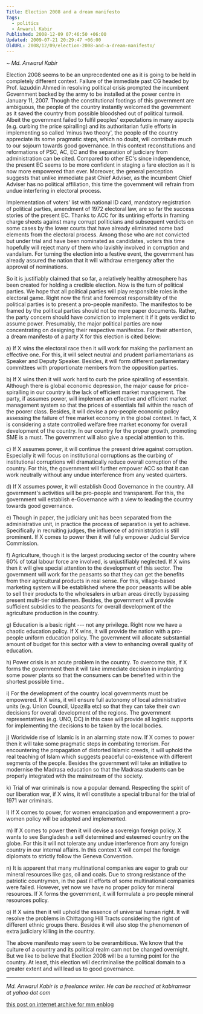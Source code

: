 ```yaml
---
Title: Election 2008 and a dream manifesto
Tags:
  - politics
  - Anwarul Kabir
Published: 2008-12-09 07:46:50 +06:00
Updated: 2009-07-21 20:29:47 +06:00
OldURL: 2008/12/09/election-2008-and-a-dream-manifesto/
---
```


~ *Md. Anwarul Kabir*

Election 2008 seems to be an unprecedented one as it is going to be held in completely different context. Failure of the immediate past CG headed by Prof. Iazuddin Ahmed in resolving political crisis prompted the incumbent Government backed by the army to be installed at the power centre in January 11, 2007. Though the constitutional footings of this government are ambiguous, the people of the country instantly welcomed the government as it saved the country from possible bloodshed out of political turmoil. Albeit the government failed to fulfil peoples' expectations in many aspects (e.g. curbing the price spiralling)  and its authoritarian futile efforts in implementing so called 'minus two theory', the people of the country appreciate its some pragmatic steps, which no doubt, will contribute much to our sojourn towards good governance. In this context reconstitutions and reformations of PSC, AC, EC and the separation of judiciary from administration can be cited. Compared to other EC's since independence, the present EC seems to be more confident in staging a fare election as it is now more empowered than ever. Moreover, the general perception suggests that unlike immediate past Chief Adviser, as the incumbent Chief Adviser has no political affiliation, this time the government will refrain from undue interfering in electoral process.

 
Implementation of voters' list with national ID card, mandatory registration of political parties, amendment of  1972 electoral law, are so far the success stories of the present EC. Thanks to ACC for its untiring efforts in framing charge sheets against many corrupt politicians and subsequent verdicts on some cases by the lower courts that have already  eliminated some  bad elements from the electoral process. Among those who are not convicted but under trial and have been nominated as candidates, voters this time hopefully will reject many of them who lavishly involved in corruption and vandalism. For turning the election into a festive event, the government has already assured the nation that it will withdraw emergency after the approval of nominations. 
 
So it is justifiably claimed that so far, a relatively healthy atmosphere has been created for holding a credible election.  Now is the turn of political parties. We hope that all political parties will play responsible roles in the electoral game. Right now the first and foremost responsibility of the political parties is to present a pro-people manifesto. The manifestos to be framed by the political parties should not be mere paper documents. Rather, the party concern should have conviction to implement it if it gets verdict to assume power. Presumably, the major political parties are now concentrating on designing their respective manifestos. For their attention, a dream manifesto of a party X for this election is cited below:


a) If X wins the electoral race then it will work for making the parliament an effective one. For this, it will select neutral and prudent parliamentarians as Speaker and Deputy Speaker. Besides, it will form different parliamentary committees with proportionate members from the opposition parties.    

 
b) If X wins then it will work hard to curb the price spiralling of essentials. Although there is global economic depression, the major cause for price-spiralling in our country is the lack of efficient market management. The party, if assumes power, will implement an effective and efficient market management system so that the prices of essentials fall within the reach of the poorer class. Besides, it will devise a pro-people economic policy assessing the failure of free market economy in the global context. In fact, X is considering a state controlled welfare free market economy for overall development of the country. In our country for the proper growth, promoting SME is a must. The government will also give a special attention to this.

 
c) If X assumes power, it will continue the present drive against corruption. Especially it will focus on institutional corruptions as the curbing of institutional corruptions will dramatically reduce overall corruption of the country. For this, the government will further empower ACC so that it can work neutrally without any undue interference from any vested quarters.

 
d) If X assumes power, it will establish Good Governance in the country. All government's activities will be pro-people and transparent. For this, the government will establish e-Governance with a view to leading the country towards good governance.

 
e) Though in paper, the judiciary unit has been separated from the administrative unit, in practice the process of separation is yet to achieve.  Specifically in recruiting judges, the influence of administration is still prominent. If X comes to power then it will fully empower Judicial Service Commission.

 
f) Agriculture, though it is the largest producing sector of the country where 60% of total labour force are involved, is unjustifiably neglected. If X wins then it will give special attention to the development of this sector. The government will work for the peasants so that they can get the benefits from their agricultural products in real sense. For this, village-based marketing system will be established where the poor peasants will be able to sell their products to the wholesalers in urban areas directly bypassing present multi-tier middlemen. Besides, the government will provide sufficient subsidies to the peasants for overall development of the agriculture production in the country.

 
g) Education is a basic right --- not any privilege. Right now we have a chaotic education policy.  If X wins, it will provide the nation with a pro-people uniform education policy. The government will allocate substantial amount of budget for this sector with a view to enhancing overall quality of education.

 
h) Power crisis is an acute problem in the country. To overcome this, if X forms the government then it will take immediate decision in implanting some power plants so that the consumers can be benefited within the shortest possible time..

 
i) For the development of the country local governments must be empowered. If X wins, it will ensure full autonomy of local administrative units (e.g. Union Council, Upazilla etc) so that they can take their own decisions for overall development of the regions. The government representatives (e.g. UNO, DC) in this case will provide all logistic supports for implementing the decisions to be taken by the local bodies.

 
j) Worldwide rise of Islamic is in an alarming state now. If X comes to power then it will take some pragmatic steps in combating terrorism.  For encountering the propagation of distorted Islamic creeds, it will uphold the real teaching of Islam which suggests peaceful co-existence with different segments of the people.  Besides the government will take an initiative to modernise the Madrasa education so that the Madrasa students can be properly integrated with the mainstream of the society.

 
k) Trial of war criminals is now a popular demand. Respecting the spirit of our liberation war, if X wins, it will constitute a special tribunal for the trial of 1971 war criminals.

 
l) If X comes to power, for women emancipation and empowerment a pro-women policy will be adopted and implemented. 

 
m) If X comes to power then it will devise a sovereign foreign policy. X wants to see Bangladesh a self determined and esteemed country on the globe. For this it will not tolerate any undue interference from any foreign country in our internal affairs. In this context X will compel the foreign diplomats to strictly follow the Geneva Convention.

 
n) It is apparent that many multinational companies are eager to grab our mineral resources like gas, oil and coals. Due to strong resistance of the patriotic countrymen, in the past ill efforts of some multinational companies were failed. However, yet now we have no proper policy for mineral resources. If X forms the government, it will formulate a pro people mineral resources policy.   

 
o) If X wins then it will uphold the essence of universal human right. It will resolve the problems in Chittagong Hill Tracts considering the right of different ethnic groups there. Besides it will also stop the phenomenon of extra judiciary killing in the country.

The above manifesto may seem to be overambitious. We know that the culture of a country and its political realm cam not be changed overnight. But we like to believe that Election 2008 will be a turning point for the country. At least, this election will decriminalise the political domain to a greater extent and will lead us to good governance.


----
*Md. Anwarul Kabir is a freelance writer. He can be reached at kabiranwar at yahoo dot com*

[this post on internet archive for mm enblog](https://web.archive.org/web/20191030043827/https://enblog.mukto-mona.com/2008/12/09/election-2008-and-a-dream-manifesto)